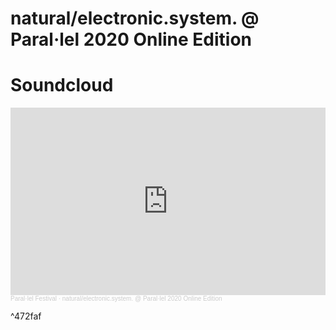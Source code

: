 # natural/electronic.system. @ Paral·lel 2020 Online Edition

# Soundcloud

<iframe width="100%" height="300" scrolling="no" frameborder="no" allow="autoplay" src="https://w.soundcloud.com/player/?url=https%3A//api.soundcloud.com/tracks/888128212&color=%23ff5500&auto_play=false&hide_related=false&show_comments=true&show_user=true&show_reposts=false&show_teaser=true&visual=true"></iframe><div style="font-size: 10px; color: #cccccc;line-break: anywhere;word-break: normal;overflow: hidden;white-space: nowrap;text-overflow: ellipsis; font-family: Interstate,Lucida Grande,Lucida Sans Unicode,Lucida Sans,Garuda,Verdana,Tahoma,sans-serif;font-weight: 100;"><a href="https://soundcloud.com/parallelfestival" title="Paral·lel Festival" target="_blank" style="color: #cccccc; text-decoration: none;">Paral·lel Festival</a> · <a href="https://soundcloud.com/parallelfestival/naturalelectronicsystem-parallel-2020-online-edition" title="natural/electronic.system. @ Paral·lel 2020 Online Edition" target="_blank" style="color: #cccccc; text-decoration: none;">natural/electronic.system. @ Paral·lel 2020 Online Edition</a></div>

^472faf
